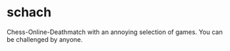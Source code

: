 # schach
Chess-Online-Deathmatch with an annoying selection of games. You can be challenged by anyone.
